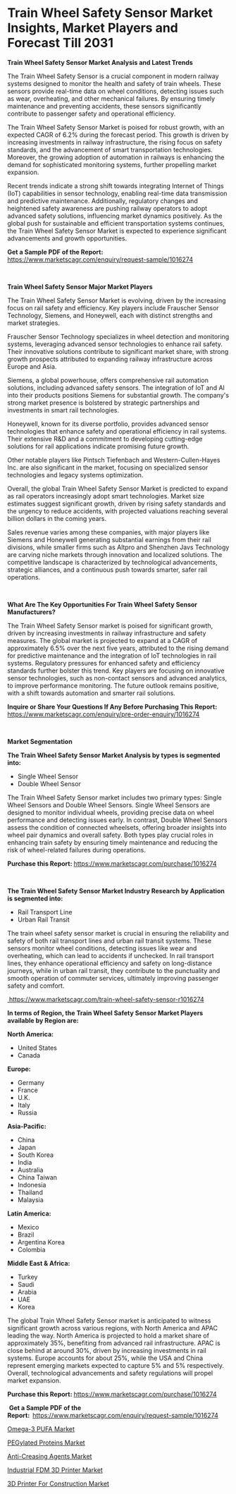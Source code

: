 <p><h1>Train Wheel Safety Sensor Market Insights, Market Players and Forecast Till 2031</h1></p><p><strong>Train Wheel Safety Sensor Market Analysis and Latest Trends</strong></p>
<p><p>The Train Wheel Safety Sensor is a crucial component in modern railway systems designed to monitor the health and safety of train wheels. These sensors provide real-time data on wheel conditions, detecting issues such as wear, overheating, and other mechanical failures. By ensuring timely maintenance and preventing accidents, these sensors significantly contribute to passenger safety and operational efficiency.</p><p>The Train Wheel Safety Sensor Market is poised for robust growth, with an expected CAGR of 6.2% during the forecast period. This growth is driven by increasing investments in railway infrastructure, the rising focus on safety standards, and the advancement of smart transportation technologies. Moreover, the growing adoption of automation in railways is enhancing the demand for sophisticated monitoring systems, further propelling market expansion.</p><p>Recent trends indicate a strong shift towards integrating Internet of Things (IoT) capabilities in sensor technology, enabling real-time data transmission and predictive maintenance. Additionally, regulatory changes and heightened safety awareness are pushing railway operators to adopt advanced safety solutions, influencing market dynamics positively. As the global push for sustainable and efficient transportation systems continues, the Train Wheel Safety Sensor Market is expected to experience significant advancements and growth opportunities.</p></p>
<p><strong>Get a Sample PDF of the Report:&nbsp;</strong> <a href="https://www.marketscagr.com/enquiry/request-sample/1016274?utm_campaign=1285&utm_medium=2&utm_source=Github&utm_content=ia&utm_term=22102024&utm_id=train-wheel-safety-sensor">https://www.marketscagr.com/enquiry/request-sample/1016274</a></p>
<p>&nbsp;</p>
<p><strong>Train Wheel Safety Sensor Major Market Players</strong></p>
<p><p>The Train Wheel Safety Sensor Market is evolving, driven by the increasing focus on rail safety and efficiency. Key players include Frauscher Sensor Technology, Siemens, and Honeywell, each with distinct strengths and market strategies.</p><p>Frauscher Sensor Technology specializes in wheel detection and monitoring systems, leveraging advanced sensor technologies to enhance rail safety. Their innovative solutions contribute to significant market share, with strong growth prospects attributed to expanding railway infrastructure across Europe and Asia.</p><p>Siemens, a global powerhouse, offers comprehensive rail automation solutions, including advanced safety sensors. The integration of IoT and AI into their products positions Siemens for substantial growth. The company's strong market presence is bolstered by strategic partnerships and investments in smart rail technologies.</p><p>Honeywell, known for its diverse portfolio, provides advanced sensor technologies that enhance safety and operational efficiency in rail systems. Their extensive R&D and a commitment to developing cutting-edge solutions for rail applications indicate promising future growth. </p><p>Other notable players like Pintsch Tiefenbach and Western-Cullen-Hayes Inc. are also significant in the market, focusing on specialized sensor technologies and legacy systems optimization.</p><p>Overall, the global Train Wheel Safety Sensor Market is predicted to expand as rail operators increasingly adopt smart technologies. Market size estimates suggest significant growth, driven by rising safety standards and the urgency to reduce accidents, with projected valuations reaching several billion dollars in the coming years.</p><p>Sales revenue varies among these companies, with major players like Siemens and Honeywell generating substantial earnings from their rail divisions, while smaller firms such as Altpro and Shenzhen Javs Technology are carving niche markets through innovation and localized solutions. The competitive landscape is characterized by technological advancements, strategic alliances, and a continuous push towards smarter, safer rail operations.</p></p>
<p>&nbsp;</p>
<p><strong>What Are The Key Opportunities For Train Wheel Safety Sensor Manufacturers?</strong></p>
<p><p>The Train Wheel Safety Sensor market is poised for significant growth, driven by increasing investments in railway infrastructure and safety measures. The global market is projected to expand at a CAGR of approximately 6.5% over the next five years, attributed to the rising demand for predictive maintenance and the integration of IoT technologies in rail systems. Regulatory pressures for enhanced safety and efficiency standards further bolster this trend. Key players are focusing on innovative sensor technologies, such as non-contact sensors and advanced analytics, to improve performance monitoring. The future outlook remains positive, with a shift towards automation and smarter rail solutions.</p></p>
<p><strong>Inquire or Share Your Questions If Any Before Purchasing This Report:</strong> <a href="https://www.marketscagr.com/enquiry/pre-order-enquiry/1016274?utm_campaign=1285&utm_medium=2&utm_source=Github&utm_content=ia&utm_term=22102024&utm_id=train-wheel-safety-sensor">https://www.marketscagr.com/enquiry/pre-order-enquiry/1016274</a></p>
<p>&nbsp;</p>
<p><strong>Market Segmentation</strong></p>
<p><strong>The Train Wheel Safety Sensor Market Analysis by types is segmented into:</strong></p>
<p><ul><li>Single Wheel Sensor</li><li>Double Wheel Sensor</li></ul></p>
<p><p>The Train Wheel Safety Sensor market includes two primary types: Single Wheel Sensors and Double Wheel Sensors. Single Wheel Sensors are designed to monitor individual wheels, providing precise data on wheel performance and detecting issues early. In contrast, Double Wheel Sensors assess the condition of connected wheelsets, offering broader insights into wheel pair dynamics and overall safety. Both types play crucial roles in enhancing train safety by ensuring timely maintenance and reducing the risk of wheel-related failures during operations.</p></p>
<p><strong>Purchase this Report:&nbsp;</strong><a href="https://www.marketscagr.com/purchase/1016274?utm_campaign=1285&utm_medium=2&utm_source=Github&utm_content=ia&utm_term=22102024&utm_id=train-wheel-safety-sensor">https://www.marketscagr.com/purchase/1016274</a></p>
<p>&nbsp;</p>
<p><strong>The Train Wheel Safety Sensor Market Industry Research by Application is segmented into:</strong></p>
<p><ul><li>Rail Transport Line</li><li>Urban Rail Transit</li></ul></p>
<p><p>The train wheel safety sensor market is crucial in ensuring the reliability and safety of both rail transport lines and urban rail transit systems. These sensors monitor wheel conditions, detecting issues like wear and overheating, which can lead to accidents if unchecked. In rail transport lines, they enhance operational efficiency and safety on long-distance journeys, while in urban rail transit, they contribute to the punctuality and smooth operation of commuter services, ultimately improving passenger safety and comfort.</p></p>
<p><a href="https://www.marketscagr.com/train-wheel-safety-sensor-r1016274?utm_campaign=1285&utm_medium=2&utm_source=Github&utm_content=ia&utm_term=22102024&utm_id=train-wheel-safety-sensor">&nbsp;https://www.marketscagr.com/train-wheel-safety-sensor-r1016274</a></p>
<p><strong>In terms of Region, the Train Wheel Safety Sensor Market Players available by Region are:</strong></p>
<p>
    <p> <strong> North America: </strong>
        <ul>
            <li>United States</li>
            <li>Canada</li>
        </ul>
        </p> 
    <p> <strong> Europe: </strong>
        <ul>
            <li>Germany</li>
            <li>France</li>
            <li>U.K.</li>
            <li>Italy</li>
            <li>Russia</li>
        </ul>
        </p> 
    <p> <strong> Asia-Pacific: </strong>
        <ul>
            <li>China</li>
            <li>Japan</li>
            <li>South Korea</li>
            <li>India</li>
            <li>Australia</li>
            <li>China Taiwan</li>
            <li>Indonesia</li>
            <li>Thailand</li>
            <li>Malaysia</li>
        </ul>
        </p> 
    <p> <strong> Latin America: </strong>
        <ul>
            <li>Mexico</li>
            <li>Brazil</li>
            <li>Argentina Korea</li>
            <li>Colombia</li>
        </ul>
        </p> 
    <p> <strong> Middle East & Africa: </strong>
        <ul>
            <li>Turkey</li>
            <li>Saudi</li>
            <li>Arabia</li>
            <li>UAE</li>
            <li>Korea</li>
        </ul>
    </p>
    </p>
<p><p>The global Train Wheel Safety Sensor market is anticipated to witness significant growth across various regions, with North America and APAC leading the way. North America is projected to hold a market share of approximately 35%, benefiting from advanced rail infrastructure. APAC is close behind at around 30%, driven by increasing investments in rail systems. Europe accounts for about 25%, while the USA and China represent emerging markets expected to capture 5% and 5% respectively. Overall, technological advancements and safety regulations will propel market expansion.</p></p>
<p><strong>Purchase this Report: </strong><a href="https://www.marketscagr.com/purchase/1016274?utm_campaign=1285&utm_medium=2&utm_source=Github&utm_content=ia&utm_term=22102024&utm_id=train-wheel-safety-sensor">https://www.marketscagr.com/purchase/1016274</a></p>
<p>&nbsp;<strong>Get a Sample PDF of the Report:&nbsp;&nbsp;</strong><a href="https://www.marketscagr.com/enquiry/request-sample/1016274?utm_campaign=1285&utm_medium=2&utm_source=Github&utm_content=ia&utm_term=22102024&utm_id=train-wheel-safety-sensor">https://www.marketscagr.com/enquiry/request-sample/1016274</a></p>
<p><strong></strong></p>
<p><p><a href="https://www.linkedin.com/pulse/evolution-omega-3-pufa-market-key-shifts-from-2024-2031-a5vuc?utm_campaign=1285&utm_medium=2&utm_source=Github&utm_content=ia&utm_term=22102024&utm_id=train-wheel-safety-sensor">Omega-3 PUFA Market</a></p><p><a href="https://www.linkedin.com/pulse/emerging-trends-pegylated-proteins-market-global-outlook-future-sl25c?utm_campaign=1285&utm_medium=2&utm_source=Github&utm_content=ia&utm_term=22102024&utm_id=train-wheel-safety-sensor">PEGylated Proteins Market</a></p><p><a href="https://github.com/sofayahoo2023/Market-Research-Report-List-6/blob/main/anti-creasing-agents-market.md?utm_campaign=1285&utm_medium=2&utm_source=Github&utm_content=ia&utm_term=22102024&utm_id=train-wheel-safety-sensor">Anti-Creasing Agents Market</a></p><p><a href="https://issuu.com/reportprime-2/docs/industrial-fdm-3d-printer-market-si_005c72f5189342?utm_campaign=1285&utm_medium=2&utm_source=Github&utm_content=ia&utm_term=22102024&utm_id=train-wheel-safety-sensor">Industrial FDM 3D Printer Market</a></p><p><a href="https://issuu.com/reportprime-2/docs/3d-printer-for-construction-market-_11583f633e4560?utm_campaign=1285&utm_medium=2&utm_source=Github&utm_content=ia&utm_term=22102024&utm_id=train-wheel-safety-sensor">3D Printer For Construction Market</a></p></p>